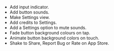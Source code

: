 - Add input indicator.
- Add button sounds.
- Make Settings view.
- Add credits to Settings.
- Add a Settings option to mute sounds.
- Fade button background colours on tap.
- Animate button background colors on touch.
- Shake to Share, Report Bug or Rate on App Store.
